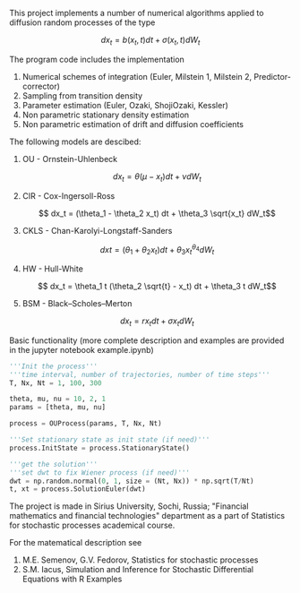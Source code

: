 This project implements a number of numerical algorithms applied to diffusion random processes of the type
```math
dx_t = b(x_t, t)dt + \sigma(x_t, t)dW_t
```

The program code includes the implementation
1. Numerical schemes of integration (Euler, Milstein 1, Milstein 2, Predictor-corrector)
2. Sampling from transition density
3. Parameter estimation (Euler, Ozaki, ShojiOzaki, Kessler)
4. Non parametric stationary density estimation
5. Non parametric estimation of drift and diffusion coefficients 

The following models are descibed:
1. OU - Ornstein-Uhlenbeck
    ```math
        dx_t = \theta (\mu - x_t) dt + \nu dW_t
    ```
2. CIR - Cox-Ingersoll-Ross
    ```math
        dx_t = (\theta_1 - \theta_2 x_t) dt + \theta_3 \sqrt{x_t} dW_t
    ```
3. CKLS - Chan-Karolyi-Longstaff-Sanders
    ```math
        dxt = (\theta_1 + \theta_2 x_t) dt + \theta_3 x_t^{\theta_4} dW_t
    ```
4. HW - Hull-White
    ```math
        dx_t = \theta_1 t (\theta_2 \sqrt{t} - x_t) dt + \theta_3 t dW_t
    ```
5. BSM - Black–Scholes–Merton
    ```math
        dx_t = r x_t dt + \sigma x_t dW_t
    ```

Basic functionality (more complete description and examples are provided in the jupyter notebook example.ipynb)
```python
'''Init the process'''
'''time interval, number of trajectories, number of time steps'''
T, Nx, Nt = 1, 100, 300

theta, mu, nu = 10, 2, 1
params = [theta, mu, nu]

process = OUProcess(params, T, Nx, Nt)

'''Set stationary state as init state (if need)'''
process.InitState = process.StationaryState()

'''get the solution'''
'''set dwt to fix Wiener process (if need)'''
dwt = np.random.normal(0, 1, size = (Nt, Nx)) * np.sqrt(T/Nt)
t, xt = process.SolutionEuler(dwt)
```

The project is made in Sirius University, Sochi, Russia; "Financial mathematics and financial technologies" department as a part of Statistics for stochastic processes academical course.

For the matematical description see
1. M.E. Semenov, G.V. Fedorov, Statistics for stochastic processes
2. S.M. Iacus, Simulation and Inference for Stochastic Differential Equations with R Examples
